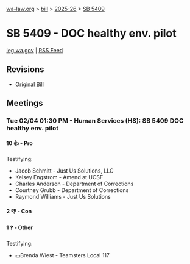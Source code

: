 [wa-law.org](/) > [bill](/bill/) > [2025-26](/bill/2025-26/) > [SB 5409](/bill/2025-26/sb/5409/)

# SB 5409 - DOC healthy env. pilot
[leg.wa.gov](https://app.leg.wa.gov/billsummary?BillNumber=5409&Year=2025&Initiative=false) | [RSS Feed](./rss.xml)

## Revisions
* [Original Bill](1/)

## Meetings
### Tue 02/04 01:30 PM - Human Services (HS): SB 5409 DOC healthy env. pilot
#### 10 👍 - Pro
Testifying:
* Jacob Schmitt - Just Us Solutions, LLC
* Kelsey Engstrom - Amend at UCSF
* Charles Anderson - Department of Corrections
* Courtney Grubb - Department of Corrections
* Raymond Williams - Just Us Solutions

#### 2 👎 - Con

#### 1 ❓ - Other
Testifying:
* 💵Brenda Wiest - Teamsters Local 117
